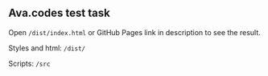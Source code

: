 ## Ava.codes test task

Open `/dist/index.html` or GitHub Pages link in description to see the result.

Styles and html: `/dist/`

Scripts: `/src`
